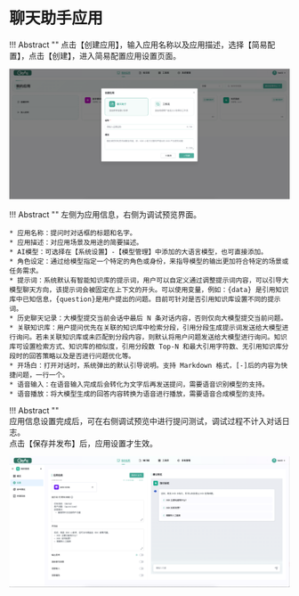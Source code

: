 # 聊天助手应用

!!! Abstract ""
    点击【创建应用】，输入应用名称以及应用描述，选择【简易配置】，点击【创建】，进入简易配置应用设置页面。

![选择应用类型](../../img/app/selectAppType.png)

!!! Abstract ""
    左侧为应用信息，右侧为调试预览界面。   

    * 应用名称：提问时对话框的标题和名字。
    * 应用描述：对应用场景及用途的简要描述。
    * AI模型：可选择在【系统设置】-【模型管理】中添加的大语言模型，也可直接添加。
    * 角色设定：通过给模型指定一个特定的角色或身份，来指导模型的输出更加符合特定的场景或任务需求。
    * 提示词：系统默认有智能知识库的提示词，用户可以自定义通过调整提示词内容，可以引导大模型聊天方向，该提示词会被固定在上下文的开头。可以使用变量，例如：{data} 是引用知识库中已知信息，{question}是用户提出的问题。目前可针对是否引用知识库设置不同的提示词。
    * 历史聊天记录：大模型提交当前会话中最后 N 条对话内容，否则仅向大模型提交当前问题。
    * 关联知识库：用户提问优先在关联的知识库中检索分段，引用分段生成提示词发送给大模型进行询问。若未关联知识库或未匹配到分段内容，则默认将用户问题发送给大模型进行询问。知识库可设置检索方式、知识库的相似度，引用分段数 Top-N 和最大引用字符数、无引用知识库分段时的回答策略以及是否进行问题优化等。
    * 开场白：打开对话时，系统弹出的默认引导说明。支持 Markdown 格式，[-]后的内容为快捷问题，一行一个。
    * 语音输入：在语音输入完成后会转化为文字后再发送提问，需要语音识别模型的支持。
    * 语音播放：将大模型生成的回答内容转换为语音进行播放，需要语音合成模型的支持。


!!! Abstract ""   
    应用信息设置完成后，可在右侧调试预览中进行提问测试，调试过程不计入对话日志。</br>
    点击【保存并发布】后，应用设置才生效。

![应用设置](../../img/app/app_setting.png)


